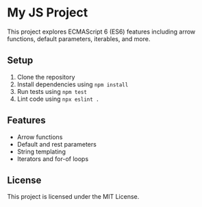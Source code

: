 # My JS Project

This project explores ECMAScript 6 (ES6) features including arrow functions, default parameters, iterables, and more.

## Setup

1. Clone the repository
2. Install dependencies using `npm install`
3. Run tests using `npm test`
4. Lint code using `npx eslint .`

## Features

- Arrow functions
- Default and rest parameters
- String templating
- Iterators and for-of loops

## License

This project is licensed under the MIT License.

